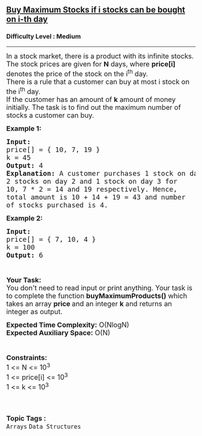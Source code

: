 <h2><a href="https://practice.geeksforgeeks.org/problems/buy-maximum-stocks-if-i-stocks-can-be-bought-on-i-th-day/1?page=4&sprint=94ade6723438d94ecf0c00c3937dad55&sortBy=submissions">Buy Maximum Stocks if i stocks can be bought on i-th day</a></h2><h3>Difficulty Level : Medium</h3><hr><div class="problems_problem_content__Xm_eO"><p><span style="font-size:18px">In a stock market, there is a product with its infinite stocks. The stock prices are given for&nbsp;<strong>N</strong>&nbsp;days, where <strong>price[i]</strong> denotes the price of the stock on the i<sup>th</sup>&nbsp;day.<br>
There is a rule that a customer can buy at most i stock on the i<sup>th</sup>&nbsp;day.<br>
If the customer has an amount of&nbsp;<strong>k</strong>&nbsp;amount of money initially. The task is to&nbsp;find out the maximum number of stocks a customer can buy.&nbsp;</span></p>

<p><span style="font-size:18px"><strong>Example 1:</strong></span></p>

<pre><span style="font-size:18px"><strong>Input:
</strong>price[] = { 10, 7, 19 }
k = 45
<strong>Output: </strong>4
<strong>Explanation:</strong> A customer purchases 1 stock on day 1, 
2 stocks on day 2 and 1 stock on day 3 for 
10, 7 * 2 = 14 and 19 respectively. Hence, 
total amount is 10 + 14 + 19 = 43 and number 
of stocks purchased is 4.</span></pre>

<p><span style="font-size:18px"><strong>Example 2:</strong></span></p>

<pre><span style="font-size:18px"><strong>Input: 
</strong>price[] = { 7, 10, 4 }
k = 100
<strong>Output: </strong>6
</span></pre>

<p>&nbsp;</p>

<p><span style="font-size:18px"><strong>Your Task:&nbsp;&nbsp;</strong><br>
You don't need to read input or print anything. Your task is to complete the function <strong>buyMaximumProducts</strong><strong>()</strong>&nbsp;which takes an array&nbsp;<strong>price&nbsp;</strong>and an integer&nbsp;<strong>k</strong>&nbsp;and returns an integer as output.</span></p>

<p><span style="font-size:18px"><strong>Expected Time Complexity:</strong> O(NlogN)<br>
<strong>Expected Auxiliary Space:</strong> O(N)</span></p>

<p>&nbsp;</p>

<p><span style="font-size:18px"><strong>Constraints:</strong><br>
1 &lt;= N&nbsp;&lt;= 10<sup>3</sup><br>
1 &lt;= price[i] &lt;= 10<sup>3</sup><br>
1 &lt;= k &lt;= 10<sup>3</sup></span><br>
&nbsp;</p>
</div><br><p><span style=font-size:18px><strong>Topic Tags : </strong><br><code>Arrays</code>&nbsp;<code>Data Structures</code>&nbsp;